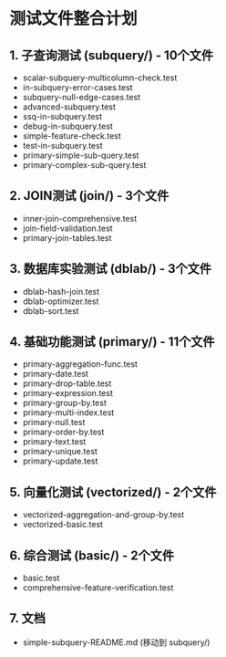 # 测试文件整合计划

## 1. 子查询测试 (subquery/) - 10个文件
- scalar-subquery-multicolumn-check.test
- in-subquery-error-cases.test
- subquery-null-edge-cases.test
- advanced-subquery.test
- ssq-in-subquery.test
- debug-in-subquery.test
- simple-feature-check.test
- test-in-subquery.test
- primary-simple-sub-query.test
- primary-complex-sub-query.test

## 2. JOIN测试 (join/) - 3个文件
- inner-join-comprehensive.test
- join-field-validation.test
- primary-join-tables.test

## 3. 数据库实验测试 (dblab/) - 3个文件
- dblab-hash-join.test
- dblab-optimizer.test
- dblab-sort.test

## 4. 基础功能测试 (primary/) - 11个文件
- primary-aggregation-func.test
- primary-date.test
- primary-drop-table.test
- primary-expression.test
- primary-group-by.test
- primary-multi-index.test
- primary-null.test
- primary-order-by.test
- primary-text.test
- primary-unique.test
- primary-update.test

## 5. 向量化测试 (vectorized/) - 2个文件
- vectorized-aggregation-and-group-by.test
- vectorized-basic.test

## 6. 综合测试 (basic/) - 2个文件
- basic.test
- comprehensive-feature-verification.test

## 7. 文档
- simple-subquery-README.md (移动到 subquery/)
